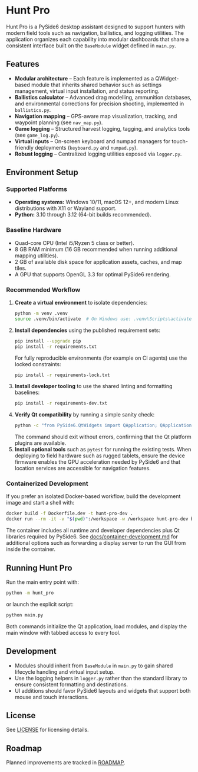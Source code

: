 # Hunt Pro
Hunt Pro is a PySide6 desktop assistant designed to support hunters with modern field tools such as navigation, ballistics, and logging utilities. The application organizes each capability into modular dashboards that share a consistent interface built on the `BaseModule` widget defined in `main.py`.
## Features
- **Modular architecture** – Each feature is implemented as a QWidget-based module that inherits shared behavior such as settings management, virtual input installation, and status reporting.
- **Ballistics calculator** – Advanced drag modelling, ammunition databases, and environmental corrections for precision shooting, implemented in `ballistics.py`.
- **Navigation mapping** – GPS-aware map visualization, tracking, and waypoint planning (see `nav_map.py`).
- **Game logging** – Structured harvest logging, tagging, and analytics tools (see `game_log.py`).
- **Virtual inputs** – On-screen keyboard and numpad managers for touch-friendly deployments (`keyboard.py` and `numpad.py`).
- **Robust logging** – Centralized logging utilities exposed via `logger.py`.
## Environment Setup
### Supported Platforms
- **Operating systems:** Windows 10/11, macOS 12+, and modern Linux distributions with X11 or Wayland support.
- **Python:** 3.10 through 3.12 (64-bit builds recommended).
### Baseline Hardware
- Quad-core CPU (Intel i5/Ryzen 5 class or better).
- 8 GB RAM minimum (16 GB recommended when running additional mapping utilities).
- 2 GB of available disk space for application assets, caches, and map tiles.
- A GPU that supports OpenGL 3.3 for optimal PySide6 rendering.
### Recommended Workflow
1. **Create a virtual environment** to isolate dependencies:
   ```bash
   python -m venv .venv
   source .venv/bin/activate  # On Windows use: .venv\Scripts\activate
   ```
2. **Install dependencies** using the published requirement sets:
   ```bash
   pip install --upgrade pip
   pip install -r requirements.txt
   ```
   For fully reproducible environments (for example on CI agents) use the locked
   constraints:
   ```bash
   pip install -r requirements-lock.txt
   ```
3. **Install developer tooling** to use the shared linting and formatting baselines:
   ```bash
   pip install -r requirements-dev.txt
   ```
4. **Verify Qt compatibility** by running a simple sanity check:
   ```bash
   python -c "from PySide6.QtWidgets import QApplication; QApplication([])"
   ```
   The command should exit without errors, confirming that the Qt platform plugins are available.
5. **Install optional tools** such as `pytest` for running the existing tests.
When deploying to field hardware such as rugged tablets, ensure the device firmware enables the GPU acceleration needed by PySide6 and that location services are accessible for navigation features.
### Containerized Development
If you prefer an isolated Docker-based workflow, build the development image and start a shell with:
```bash
docker build -f Dockerfile.dev -t hunt-pro-dev .
docker run --rm -it -v "$(pwd)":/workspace -w /workspace hunt-pro-dev bash
```
The container includes all runtime and developer dependencies plus Qt libraries required by PySide6. See [docs/container-development.md](docs/container-development.md) for additional options such as forwarding a display server to run the GUI from inside the container.
## Running Hunt Pro
Run the main entry point with:
```bash
python -m hunt_pro
```
or launch the explicit script:
```bash
python main.py
```
Both commands initialize the Qt application, load modules, and display the main window with tabbed access to every tool.
## Development
- Modules should inherit from `BaseModule` in `main.py` to gain shared lifecycle handling and virtual input setup.
- Use the logging helpers in `logger.py` rather than the standard library to ensure consistent formatting and destinations.
- UI additions should favor PySide6 layouts and widgets that support both mouse and touch interactions.
## License
See [LICENSE](LICENSE) for licensing details.
## Roadmap
Planned improvements are tracked in [ROADMAP](ROADMAP).
